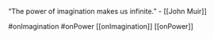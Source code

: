 “The power of imagination makes us infinite.” - [[John Muir]] 

#onImagination #onPower
[[onImagination]] [[onPower]]

